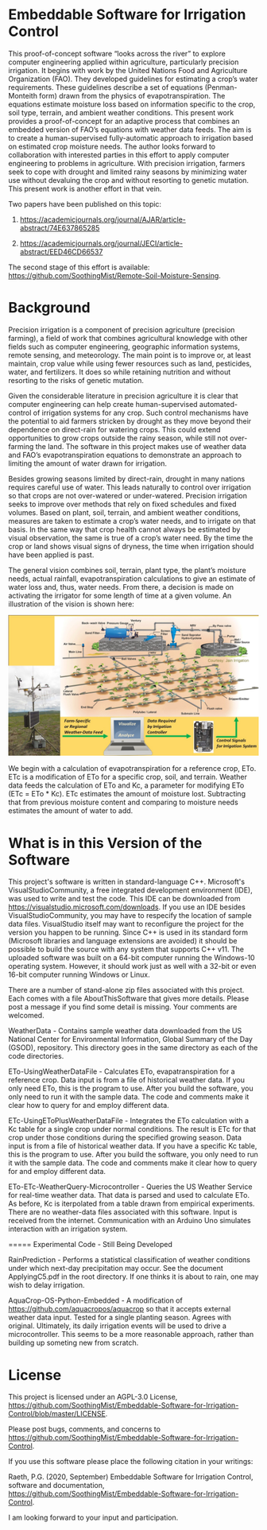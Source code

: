 # Embeddable Software for Irrigation Control

This proof-of-concept software “looks across the river” to explore computer engineering applied within agriculture, particularly precision irrigation. It begins with work by the United Nations Food and Agriculture Organization (FAO). They developed guidelines for estimating a crop’s water requirements. These guidelines describe a set of equations (Penman-Monteith form) drawn from the physics of evapotranspiration. The equations estimate moisture loss based on information specific to the crop, soil type, terrain, and ambient weather conditions. This present work provides a proof-of-concept for an adaptive process that combines an embedded version of FAO’s equations with weather data feeds. The aim is to create a human-supervised fully-automatic approach to irrigation based on estimated crop moisture needs. The author looks forward to collaboration with interested parties in this effort to apply computer engineering to problems in agriculture. With precision irrigation, farmers seek to cope with drought and limited rainy seasons by minimizing water use without devaluing the crop and without resorting to genetic mutation. This present work is another effort in that vein.

Two papers have been published on this topic:

1) https://academicjournals.org/journal/AJAR/article-abstract/74E637865285

2) https://academicjournals.org/journal/JECI/article-abstract/EED46CD66537

The second stage of this effort is available: https://github.com/SoothingMist/Remote-Soil-Moisture-Sensing.

# Background

Precision irrigation is a component of precision agriculture (precision farming), a field of work that combines agricultural knowledge with other fields such as computer engineering, geographic information systems, remote sensing, and meteorology. The main point is to improve or, at least maintain, crop value while using fewer resources such as land, pesticides, water, and fertilizers. It does so while retaining nutrition and without resorting to the risks of genetic mutation.

Given the considerable literature in precision agriculture it is clear that computer engineering can help create human-supervised automated-control of irrigation systems for any crop. Such control mechanisms have the potential to aid farmers stricken by drought as they move beyond their dependence on direct-rain for watering crops. This could extend opportunities to grow crops outside the rainy season, while still not over-farming the land. The software in this project makes use of weather data and FAO’s evapotranspiration equations to demonstrate an approach to limiting the amount of water drawn for irrigation.

Besides growing seasons limited by direct-rain, drought in many nations requires careful use of water. This leads naturally to control over irrigation so that crops are not over-watered or under-watered. Precision irrigation seeks to improve over methods that rely on fixed schedules and fixed volumes. Based on plant, soil, terrain, and ambient weather conditions, measures are taken to estimate a crop’s water needs, and to irrigate on that basis. In the same way that crop health cannot always be estimated by visual observation, the same is true of a crop’s water need. By the time the crop or land shows visual signs of dryness, the time when irrigation should have been applied is past.

The general vision combines soil, terrain, plant type, the plant’s moisture needs, actual rainfall, evapotranspiration calculations to give an estimate of water loss and, thus, water needs. From there, a decision is made on activating the irrigator for some length of time at a given volume. An illustration of the vision is shown here:

![Image of Vision](https://github.com/SoothingMist/Embeddable-Software-for-Irrigation-Control/blob/master/VisionPicture.jpg)

We begin with a calculation of evapotranspiration for a reference crop, ETo. ETc is a modification of ETo for a specific crop, soil, and terrain. Weather data feeds the calculation of ETo and Kc, a parameter for modifying ETo (ETc = ETo * Kc). ETc estimates the amount of moisture lost. Subtracting that from previous moisture content and comparing to moisture needs estimates the amount of water to add.

# What is in this Version of the Software

This project's software is written in standard-language C++. Microsoft's VisualStudioCommunity, a free integrated development environment (IDE), was used to write and test the code. This IDE can be downloaded from https://visualstudio.microsoft.com/downloads. If you use an IDE besides VisualStudioCommunity, you may have to respecify the location of sample data files. VisualStudio itself may want to reconfigure the project for the version you happen to be running. Since C++ is used in its standard form (Microsoft libraries and language extensions are avoided) it should be possible to build the source with any system that supports C++ v11. The uploaded software was built on a 64-bit computer running the Windows-10 operating system. However, it should work just as well with a 32-bit or even 16-bit computer running Windows or Linux.

There are a number of stand-alone zip files associated with this project. Each comes with a file AboutThisSoftware that gives more details. Please post a message if you find some detail is missing. Your comments are welcomed.

WeatherData - Contains sample weather data downloaded from the US National Center for Environmental Information, Global Summary of the Day (GSOD), repository. This directory goes in the same directory as each of the code directories.

ETo-UsingWeatherDataFile - Calculates ETo, evapatranspiration for a reference crop. Data input is from a file of historical weather data. If you only need ETo, this is the program to use. After you build the software, you only need to run it with the sample data. The code and comments make it clear how to query for and employ different data.

ETc-UsingEToPlusWeatherDataFile - Integrates the ETo calculation with a Kc table for a single crop under normal conditions. The result is ETc for that crop under those conditions during the specified growing season. Data input is from a file of historical weather data. If you have a specific Kc table, this is the program to use. After you build the software, you only need to run it with the sample data. The code and comments make it clear how to query for and employ different data.

ETo-ETc-WeatherQuery-Microcontroller - Queries the US Weather Service for real-time weather data. That data is parsed and used to calculate ETo. As before, Kc is iterpolated from a table drawn from empirical experiments. There are no weather-data files associated with this software. Input is received from the internet. Communication with an Arduino Uno simulates interaction with an irrigation system.

===== Experimental Code - Still Being Developed

RainPrediction - Performs a statistical classification of weather conditions under which next-day precipitation may occur. See the document ApplyingC5.pdf in the root directory. If one thinks it is about to rain, one may wish to delay irrigation.

AquaCrop-OS-Python-Embedded - A modification of https://github.com/aquacropos/aquacrop so that it accepts external weather data input. Tested for a single planting season. Agrees with original. Ultimately, its daily irrigation events will be used to drive a microcontroller. This seems to be a more reasonable approach, rather than building up someting new from scratch.

# License

This project is licensed under an AGPL-3.0 License, 
https://github.com/SoothingMist/Embeddable-Software-for-Irrigation-Control/blob/master/LICENSE.

Please post bugs, comments, and concerns to https://github.com/SoothingMist/Embeddable-Software-for-Irrigation-Control.

If you use this software please place the following citation in your writings:

Raeth, P.G. (2020, September) Embeddable Software for Irrigation Control, software and documentation, 
https://github.com/SoothingMist/Embeddable-Software-for-Irrigation-Control.

I am looking forward to your input and participation.

